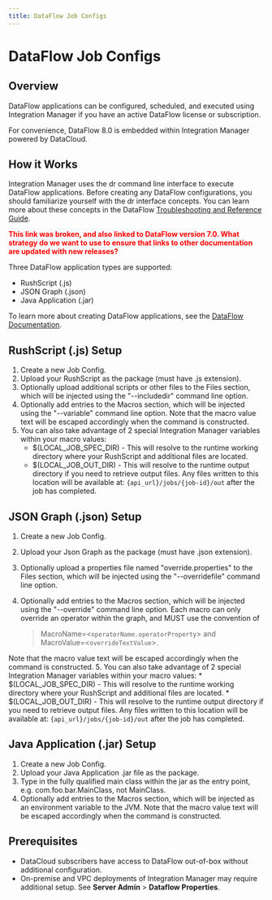 ```yaml
---
title: DataFlow Job Configs
---
```


# DataFlow Job Configs

## Overview

DataFlow applications can be configured, scheduled, and executed using Integration Manager if you have an active DataFlow license or subscription.

For convenience, DataFlow 8.0 is embedded within Integration Manager powered by DataCloud.

## How it Works

Integration Manager uses the dr command line interface to execute DataFlow applications. Before creating any DataFlow configurations, you should familiarize yourself with the dr interface concepts. You can learn more about these concepts in the DataFlow <a href="https://docs.actian.com/dataflow/8.0/#page/TroubleshootingRef/TroubleshootRef_Title.htm" className="externalLink" target="_blank">Troubleshooting and Reference Guide</a>.

**<font color="red">This link was broken, and also linked to DataFlow version 7.0. What strategy do we want to use to ensure that links to other documentation are updated with new releases?</font>**


Three DataFlow application types are supported:

* RushScript (.js)
* JSON Graph (.json)
* Java Application (.jar)

To learn more about creating DataFlow applications, see the <a href="https://docs.actian.com/dataflow/8.0/" className="externalLink" target="_blank">DataFlow Documentation</a>.

## RushScript (.js) Setup

1. Create a new Job Config.
2. Upload your RushScript as the package (must have .js extension).
3. Optionally upload additional scripts or other files to the Files section, which will be injected using the "--includedir" command line option.
4. Optionally add entries to the Macros section, which will be injected using the "--variable" command line option. Note that the macro value text will be escaped accordingly when the command is constructed.
5. You can also take advantage of 2 special Integration Manager variables within your macro values:
    * $(LOCAL_JOB_SPEC_DIR) - This will resolve to the runtime working directory where your RushScript and additional files are located.
    * $(LOCAL_JOB_OUT_DIR) - This will resolve to the runtime output directory if you need to retrieve output files. Any files written to this location will be available at: `{api_url}/jobs/{job-id}/out` after the job has completed.

## JSON Graph (.json) Setup

1. Create a new Job Config.
2. Upload your Json Graph as the package (must have .json extension).
3. Optionally upload a properties file named "override.properties" to the Files section, which will be injected using the "--overridefile" command line option.
4. Optionally add entries to the Macros section, which will be injected using the "--override" command line option. Each macro can only override an operator within the graph, and MUST use the convention of 
 
    > MacroName=&lt;<code>operatorName.operatorProperty</code>> and  
    > MacroValue=&lt;<code>overrideTextValue</code>>. 
    
 Note that the macro value   text will be escaped accordingly when the command is constructed.
5. You can also take advantage of 2 special Integration Manager variables within your macro values:
    * $(LOCAL_JOB_SPEC_DIR) - This will resolve to the runtime working directory where your RushScript and additional files are located.
    * $(LOCAL_JOB_OUT_DIR) - This will resolve to the runtime output directory if you need to retrieve output files. Any files written to this location will be available at: `{api_url}/jobs/{job-id}/out` after the job has completed.

## Java Application (.jar) Setup

1. Create a new Job Config.
2. Upload your Java Application .jar file as the package.
3. Type in the fully qualified main class within the jar as the entry point, e.g. com.foo.bar.MainClass, not MainClass.
4. Optionally add entries to the Macros section, which will be injected as an environment variable to the JVM. Note that the macro value text will be escaped accordingly when the command is constructed.

## Prerequisites

* DataCloud subscribers have access to DataFlow out-of-box without additional configuration.
* On-premise and VPC deployments of Integration Manager may require additional setup. See **Server Admin** > **Dataflow Properties**.